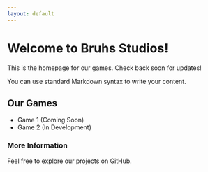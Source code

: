 ```yaml
---
layout: default
---
```


# Welcome to Bruhs Studios!

This is the homepage for our games. Check back soon for updates!

You can use standard Markdown syntax to write your content.

## Our Games
* Game 1 (Coming Soon)
* Game 2 (In Development)

### More Information
Feel free to explore our projects on GitHub.
